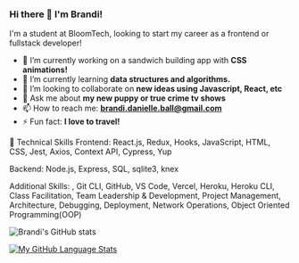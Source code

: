 ### Hi there 👋 I'm Brandi!

I'm a student at BloomTech, looking to start my career as a frontend or fullstack developer!

- 🔭 I’m currently working on a sandwich building app with **CSS animations!**
- 🌱 I’m currently learning **data structures and algorithms.**
- 👯 I’m looking to collaborate on **new ideas using Javascript, React, etc**
- 💬 Ask me about **my new puppy or true crime tv shows**
- 📫 How to reach me: **brandi.danielle.ball@gmail.com**
- ⚡ Fun fact: **I love to travel!**

🚀 Technical Skills
Frontend: React.js, Redux, Hooks, JavaScript, HTML, CSS, Jest, Axios, Context API, Cypress, Yup

Backend: Node.js, Express, SQL, sqlite3, knex

Additional Skills: , Git CLI, GitHub, VS Code, Vercel, Heroku, Heroku CLI, Class Facilitation, Team Leadership & Development, Project Management, Architecture, Debugging, Deployment, Network Operations, Object Oriented Programming(OOP)


![Brandi's GitHub stats](https://github-readme-stats.vercel.app/api?username=brandib222&show_icons=true&theme=dracula)

[![My GitHub Language Stats](https://github-readme-stats.vercel.app/api/top-langs/?username=brandib222&langs_count=5&theme=tokyonight)]()




<!--
**brandib222/brandib222** is a ✨ _special_ ✨ repository because its `README.md` (this file) appears on your GitHub profile.

Here are some ideas to get you started:

- 🔭 I’m currently working on ...
- 🌱 I’m currently learning ...
- 👯 I’m looking to collaborate on ...
- 🤔 I’m looking for help with ...
- 💬 Ask me about ...
- 📫 How to reach me: ...
- 😄 Pronouns: ...
- ⚡ Fun fact: ...
-->
